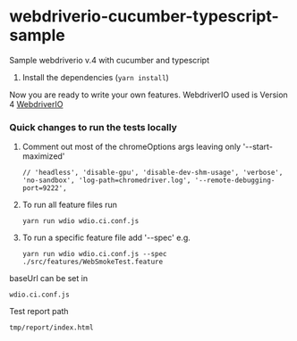 # webdriverio-cucumber-typescript-sample
Sample webdriverio v.4 with cucumber and typescript

1. Install the dependencies (`yarn install`)

Now you are ready to write your own features.
WebdriverIO used is Version 4 [WebdriverIO](http://v4.webdriver.io/)

### Quick changes to run the tests locally
1. Comment out most of the chromeOptions args leaving only '--start-maximized'
    ```
    // 'headless', 'disable-gpu', 'disable-dev-shm-usage', 'verbose', 'no-sandbox', 'log-path=chromedriver.log', '--remote-debugging-port=9222',
    ```
2. To run all feature files run
    ```
    yarn run wdio wdio.ci.conf.js
    ```
3. To run a specific feature file add '--spec' e.g.
    ```
    yarn run wdio wdio.ci.conf.js --spec ./src/features/WebSmokeTest.feature
    
baseUrl can be set in
```
wdio.ci.conf.js
```

Test report path 
``` 
tmp/report/index.html
